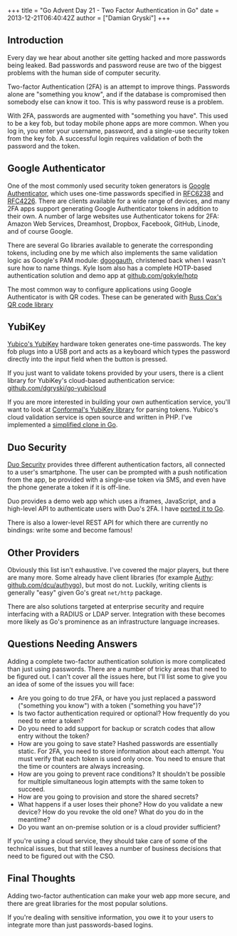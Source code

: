 +++
title = "Go Advent Day 21 - Two Factor Authentication in Go"
date = 2013-12-21T06:40:42Z
author = ["Damian Gryski"]
+++

## Introduction

Every day we hear about another site getting hacked and more passwords being
leaked.  Bad passwords and password reuse are two of the biggest problems with
the human side of computer security.

Two-factor Authentication (2FA) is an attempt to improve things.  Passwords
alone are "something you know", and if the database is compromised then
somebody else can know it too.  This is why password reuse is a problem.

With 2FA, passwords are augmented with "something you have".  This used to be a
key fob, but today mobile phone apps are more common.  When you log in, you
enter your username, password, and a single-use security token from the key fob.
A successful login requires validation of both the password and the token.

## Google Authenticator

One of the most commonly used security token generators is
[Google Authenticator](https://code.google.com/p/google-authenticator/),
which uses one-time passwords specified in
[RFC6238](http://tools.ietf.org/html/rfc6238) and
[RFC4226](https://tools.ietf.org/html/rfc4226).  There are clients available
for a wide range of devices, and many 2FA apps support generating Google
Authenticator tokens in addition to their own. A number of large websites use
Authenticator tokens for 2FA: Amazon Web Services, Dreamhost, Dropbox,
Facebook, GitHub, Linode, and of course Google.

There are several Go libraries available to generate the corresponding tokens,
including one by me which also implements the same validation logic as Google's
PAM module: [dgoogauth](https://github.com/dgryski/dgoogauth), christened back
when I wasn't sure how to name things. Kyle Isom also has a complete HOTP-based
authentication solution and demo app at
[github.com/gokyle/hotp](https://github.com/gokyle/hotp)

The most common way to configure applications using Google Authenticator is
with QR codes.  These can be generated with
[Russ Cox's QR code library](http://godoc.org/code.google.com/p/rsc/qr)

## YubiKey

[Yubico's YubiKey](http://www.yubico.com/) hardware token generates one-time
passwords. The key fob plugs into a USB port and acts as a keyboard which types
the password directly into the input field when the button is pressed.

If you just want to validate tokens provided by your users, there is a client
library for YubiKey's cloud-based authentication service:
[github.com/dgryski/go-yubicloud](https://github.com/dgryski/go-yubicloud)

If you are more interested in building your own authentication service, you'll
want to look at [Conformal's YubiKey library](https://github.com/conformal/yubikey)
for parsing tokens.  Yubico's cloud validation service is open source and
written in PHP.  I've implemented a
[simplified clone in Go](https://github.com/dgryski/go-yubiauth).

## Duo Security

[Duo Security](https://www.duosecurity.com/) provides three different
authentication factors, all connected to a user's smartphone.  The user can be
prompted with a push notification from the app, be provided with a single-use
token via SMS, and even have the phone generate a token if it is off-line.

Duo provides a demo web app which uses a iframes, JavaScript, and a high-level
API to authenticate users with Duo's 2FA. I have
[ported it to Go](https://github.com/dgryski/go-duoweb).

There is also a lower-level REST API for which there are currently no bindings:
write some and become famous!

## Other Providers

Obviously this list isn't exhaustive.  I've covered the major players, but
there are many more.  Some already have client libraries (for example
[Authy](https://www.authy.com/):
[github.com/dcu/authygo](https://github.com/dcu/authygo)), but most do not.
Luckily, writing clients is generally "easy" given Go's great `net/http` package.

There are also solutions targeted at enterprise security and require
interfacing with a RADIUS or LDAP server.  Integration with these becomes more
likely as Go's prominence as an infrastructure language increases.

## Questions Needing Answers

Adding a complete two-factor authentication solution is more complicated than
just using passwords.  There are a number of tricky areas that need to be
figured out.  I can't cover all the issues here, but I'll list some to give you
an idea of some of the issues you will face:

- Are you going to do true 2FA, or have you just replaced a password ("something you know") with a token ("something you have")?
- Is two factor authentication required or optional?  How frequently do you need to enter a token?
- Do you need to add support for backup or scratch codes that allow entry without the token?
- How are you going to save state?  Hashed passwords are essentially static.  For 2FA, you need to store information about each attempt.  You must verify that each token is used only once.  You need to ensure that the time or counters are always increasing.
- How are you going to prevent race conditions?  It shouldn't be possible for multiple simultaneous login attempts with the same token to succeed.
- How are you going to provision and store the shared secrets?
- What happens if a user loses their phone? How do you validate a new device?  How do you revoke the old one?  What do you do in the meantime?
- Do you want an on-premise solution or is a cloud provider sufficient?

If you're using a cloud service, they should take care of some of the technical
issues, but that still leaves a number of business decisions that need to be
figured out with the CSO.

## Final Thoughts

Adding two-factor authentication can make your web app more secure, and there
are great libraries for the most popular solutions.

If you're dealing with sensitive information, you owe it to your users to
integrate more than just passwords-based logins.
